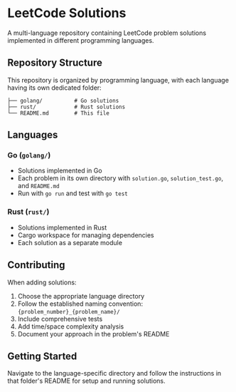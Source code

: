 # LeetCode Solutions

A multi-language repository containing LeetCode problem solutions implemented in different programming languages.

## Repository Structure

This repository is organized by programming language, with each language having its own dedicated folder:

```
├── golang/          # Go solutions
├── rust/            # Rust solutions
└── README.md        # This file
```

## Languages

### Go (`golang/`)
- Solutions implemented in Go
- Each problem in its own directory with `solution.go`, `solution_test.go`, and `README.md`
- Run with `go run` and test with `go test`

### Rust (`rust/`)
- Solutions implemented in Rust
- Cargo workspace for managing dependencies
- Each solution as a separate module

## Contributing

When adding solutions:

1. Choose the appropriate language directory
2. Follow the established naming convention: `{problem_number}_{problem_name}/`
3. Include comprehensive tests
4. Add time/space complexity analysis
5. Document your approach in the problem's README

## Getting Started

Navigate to the language-specific directory and follow the instructions in that folder's README for setup and running solutions.